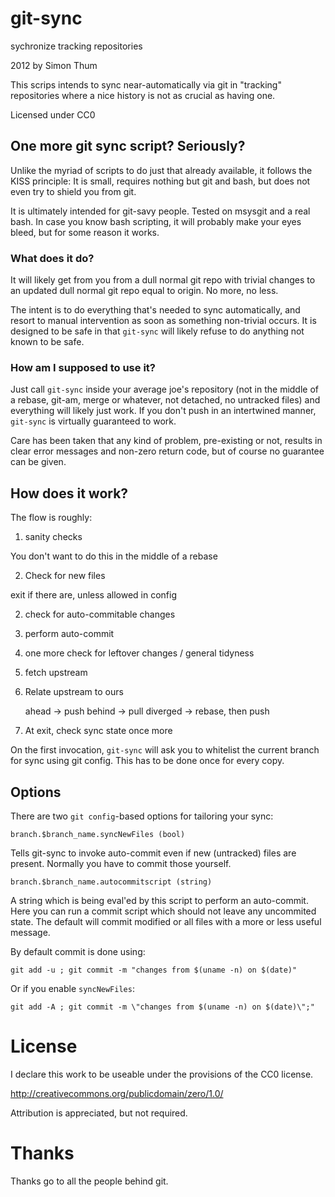 # git-sync

sychronize tracking repositories

2012 by Simon Thum

This scrips intends to sync near-automatically via git 
in "tracking" repositories where a nice history is not
as crucial as having one.

Licensed under CC0

## One more git sync script? Seriously?

Unlike the myriad of scripts to do just that already available,
it follows the KISS principle: It is small, requires nothing but
git and bash, but does not even try to shield you from git.

It is ultimately intended for git-savy people. Tested on msysgit and a
real bash. In case you know bash scripting, it will probably make your
eyes bleed, but for some reason it works.

### What does it do?

It will likely get from you from a dull normal git repo with trivial
changes to an updated dull normal git repo equal to origin. No more,
no less.

The intent is to do everything that's needed to sync
automatically, and resort to manual intervention as soon
as something non-trivial occurs. It is designed to be safe
in that `git-sync` will likely refuse to do anything not known to
be safe.

### How am I supposed to use it?

Just call `git-sync` inside your average joe's repository (not in the
middle of a rebase, git-am, merge or whatever, not detached, no
untracked files) and everything will likely just work. If you don't
push in an intertwined manner, `git-sync` is virtually guaranteed to work.

Care has been taken that any kind of problem, pre-existing or not,
results in clear error messages and non-zero return code, but of
course no guarantee can be given.

## How does it work?

The flow is roughly:

1. sanity checks

You don't want to do this in the middle of a rebase

2. Check for new files

exit if there are, unless allowed in config

2. check for auto-commitable changes

3. perform auto-commit

3. one more check for leftover changes / general tidyness

4. fetch upstream

5. Relate upstream to ours

    ahead -> push
    behind -> pull
    diverged -> rebase, then push

6. At exit, check sync state once more

On the first invocation, `git-sync` will ask you to whitelist the
current branch for sync using git config. This has to be done once for
every copy.

## Options

There are two `git config`-based options for tailoring your sync:

    branch.$branch_name.syncNewFiles (bool)
    
Tells git-sync to invoke auto-commit even if new (untracked)
files are present. Normally you have to commit those yourself.

    branch.$branch_name.autocommitscript (string)
	
A string which is being eval'ed by this script to perform an
auto-commit. Here you can run a commit script which should not
leave any uncommited state. The default will commit modified or
all files with a more or less useful message.

By default commit is done using:

    git add -u ; git commit -m "changes from $(uname -n) on $(date)"

Or if you enable `syncNewFiles`:

    git add -A ; git commit -m \"changes from $(uname -n) on $(date)\";"

# License

I declare this work to be useable under the provisions of the CC0 license.

http://creativecommons.org/publicdomain/zero/1.0/

Attribution is appreciated, but not required.

# Thanks

Thanks go to all the people behind git.
